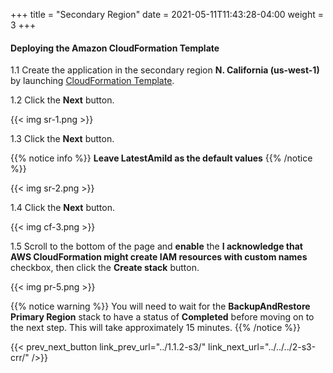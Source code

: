 +++
title = "Secondary Region"
date =  2021-05-11T11:43:28-04:00
weight = 3
+++

#### Deploying the Amazon CloudFormation Template

1.1 Create the application in the secondary region **N. California (us-west-1)** by launching [CloudFormation Template](https://console.aws.amazon.com/cloudformation/home?region=us-west-1#/stacks/create/template?stackName=backupandrestore-secondary&templateURL=https://ee-assets-prod-us-east-1.s3.amazonaws.com/modules/7ebe40ac15b94a1e815828a877bde9b3/v7/BackupAndRestoreDB.yaml).

1.2 Click the **Next** button.

{{< img sr-1.png >}}

1.3 Click the **Next** button.

{{% notice info %}}
**Leave LatestAmiId as the default values**
{{% /notice %}}

{{< img sr-2.png >}}

1.4 Click the **Next** button.

{{< img cf-3.png >}}

1.5 Scroll to the bottom of the page and **enable** the **I acknowledge that AWS CloudFormation might create IAM resources with custom names** checkbox, then click the **Create stack** button.

{{< img pr-5.png >}}

{{% notice warning %}}
You will need to wait for the **BackupAndRestore Primary Region** stack to have a status of **Completed** before moving on to the next step. This will take approximately 15 minutes.
{{% /notice %}}

{{< prev_next_button link_prev_url="../1.1.2-s3/" link_next_url="../../../2-s3-crr/" />}}